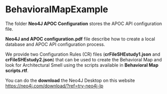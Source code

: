 # BehavioralMapExample
The folder **Neo4J APOC Configuration** stores the APOC API configuration file.

**Neo4J and APOC configuration.pdf** file describe how to create a local database and APOC API configuration process.

We provide two Configuration Rules (CR) files (**crFileSHEstudy1.json** and **crFileSHEstudy2.json**) that can be used to create the Behavioral Map and look for Architectural Smell using the scripts available in **Behavioral Map scripts.rtf**.

You can do the **download** the Neo4J Desktop on this website https://neo4j.com/download/?ref=try-neo4j-lp
